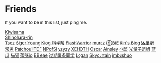 # Friends
If you want to be in this list, just ping me.


[Kiwisama](https://nyan.kiwi.cat/)  <br/>
[Shinohara-rin]() <br/>
[Tsez](https://blog.tse.moe/)
[Siger Young]()
[Klog 科学帮](https://klog.app/)
[FlashWarrior](https://me.csdn.net/FlashWarrior)
[murez]()
[⑨BIE](https://9bie.org/)
[Rin's Blog](https://blog.rin.moe/)
[洛里斯](https://zoujin.exlb.org/)
[常务](http://kira.moe/)
[PatchouliTDF](https://librarian.mukiyu.moe/)
[NPofSi](https://blog.npofsi.pro/)
[yzyzy](http://blog.yzyzy.uk/)
[XEHOTH](https://xehoth.cc/)
[Oscar](https://oscarliu.tech/)
[Ainsley](https://eainsley.github.io/)
[小邱](https://www.littleqiu.net/)
[光量子姐姐](https://lightquantum.me/)
[蓝瓜](https://melon.blue/)
[猫猫](https://neko.ayaka.moe/)
[蕾咪io](https://www.linux.dog/)
[BBleae]()
[过期薯条同学]()
[Logan](http://blog.masquentin.site/)
[Skycurtain](https://skycurtain.gitee.io/)
[imbushuo](https://imbushuo.net/)